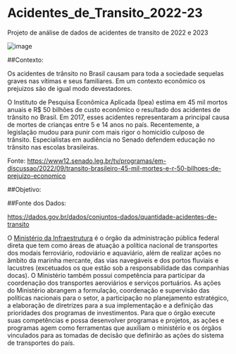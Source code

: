 # Acidentes_de_Transito_2022-23
Projeto de análise de dados de acidentes de transito de 2022 e 2023

![image](https://github.com/LealDias/Acidentes_de_Transito_2022-23/assets/70763447/a9a4c663-a077-47bd-9da7-92907cb545b7)


##Contexto:

Os acidentes de trânsito no Brasil causam para toda a sociedade sequelas graves nas vítimas e seus familiares. Em um contexto econômico os prejuizos são de igual modo devestadores. 

O Instituto de Pesquisa Econômica Aplicada (Ipea) estima em 45 mil mortos anuais e R$ 50 bilhões de custo econômico o resultado dos acidentes de trânsito no Brasil. Em 2017, esses acidentes representaram a principal causa de mortes de crianças entre 5 e 14 anos no país. Recentemente, a legislação mudou para punir com mais rigor o homicídio culposo de trânsito. Especialistas em audiência no Senado defendem educação no trânsito nas escolas brasileiras.

Fonte: https://www12.senado.leg.br/tv/programas/em-discussao/2022/09/transito-brasileiro-45-mil-mortes-e-r-50-bilhoes-de-prejuizo-economico

##Objetivo:



##Fonte dos Dados:

https://dados.gov.br/dados/conjuntos-dados/quantidade-acidentes-de-transito

O [Ministério da Infraestrutura](https://www.infraestrutura.gov.br/) é o órgão da administração pública federal direta que tem como áreas de atuação a política nacional de transportes dos modais ferroviário, rodoviário e aquaviário, além de realizar ações no âmbito da marinha mercante, das vias navegáveis e dos portos fluviais e lacustres (excetuados os que estão sob a responsabilidade das companhias docas). O Ministério também possui competência para participar da coordenação dos transportes aeroviários e serviços portuários. As ações do Ministério abrangem a formulação, coordenação e supervisão das políticas nacionais para o setor, a participação no planejamento estratégico, a elaboração de diretrizes para a sua implementação e a definição das prioridades dos programas de investimentos. Para que o órgão execute suas competências e possa desenvolver programas e projetos, as ações e programas agem como ferramentas que auxiliam o ministério e os órgãos vinculados para as tomadas de decisão que definirão as ações do sistema de transportes do país.



